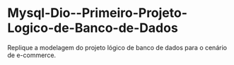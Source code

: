 # Mysql-Dio--Primeiro-Projeto-Logico-de-Banco-de-Dados
Replique a modelagem do projeto lógico de banco de dados para o cenário de e-commerce.
